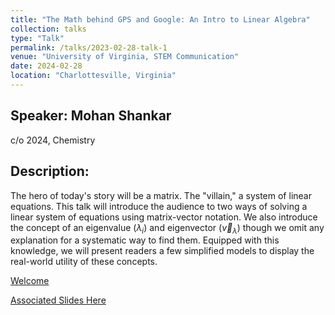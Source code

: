 ```yaml
---
title: "The Math behind GPS and Google: An Intro to Linear Algebra"
collection: talks
type: "Talk"
permalink: /talks/2023-02-28-talk-1
venue: "University of Virginia, STEM Communication"
date: 2024-02-28
location: "Charlottesville, Virginia"
---
```


## Speaker: Mohan Shankar
c/o 2024, Chemistry
## Description:
The hero of today's story will be a matrix. The "villain," a system of linear equations. This talk will introduce the audience to two ways of solving a linear system of equations using matrix-vector notation. We also introduce the concept of an eigenvalue $(\lambda_i )$ and eigenvector $(\vec{v}_{\lambda})$ though we omit any explanation for a systematic way to find them. Equipped with this knowledge, we will present readers a few simplified models to display the real-world utility of these concepts.

[Welcome](http://stemforvirginia.github.io/talks/resources/linalg.html)

[Associated Slides Here](http://stemforvirginia.github.io/files/stemm_comm1.pdf)
